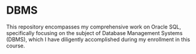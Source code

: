 # DBMS
This repository encompasses my comprehensive work on Oracle SQL, specifically focusing on the subject of Database Management Systems (DBMS), which I have diligently accomplished during my enrollment in this course. 
